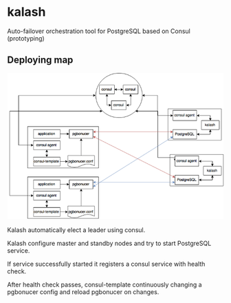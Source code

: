# kalash
Auto-failover orchestration tool for PostgreSQL based on Consul (prototyping)

## Deploying map

![Deploying map](https://github.com/hypersleep/kalash/blob/master/map.png)

Kalash automatically elect a leader using consul.

Kalash configure master and standby nodes and try to start PostgreSQL service.

If service successfully started it registers a consul service with health check.

After health check passes, consul-template continuously changing a pgbonucer config and reload pgbonucer on changes. 

